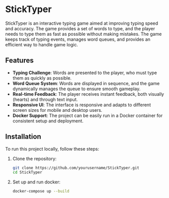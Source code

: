 # StickTyper

StickTyper is an interactive typing game aimed at improving typing speed and accuracy. The game provides a set of words to type, and the player needs to type them as fast as possible without making mistakes. The game keeps track of typing events, manages word queues, and provides an efficient way to handle game logic.

## Features

- **Typing Challenge**: Words are presented to the player, who must type them as quickly as possible.
- **Word Queue System**: Words are displayed in sequence, and the game dynamically manages the queue to ensure smooth gameplay.
- **Real-time Feedback**: The player receives instant feedback, both visually (hearts) and through text input.
- **Responsive UI**: The interface is responsive and adapts to different screen sizes for mobile and desktop users.
- **Docker Support**: The project can be easily run in a Docker container for consistent setup and deployment.

## Installation

To run this project locally, follow these steps:

1. Clone the repository:

   ```bash
   git clone https://github.com/yourusername/StickTyper.git
   cd StickTyper

2. Set up and run docker:

   ```bash
   docker-compose up --build


